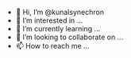 - 👋 Hi, I’m @kunalsynechron
- 👀 I’m interested in ...
- 🌱 I’m currently learning ...
- 💞️ I’m looking to collaborate on ...
- 📫 How to reach me ...

<!---
kunalsynechron/kunalsynechron is a ✨ special ✨ repository because its `README.md` (this file) appears on your GitHub profile.
You can click the Preview link to take a look at your changes.
--->
